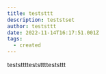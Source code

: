```yaml
---
title: teststtt
description: teststset
author: teststtt
date: 2022-11-14T16:17:51.001Z
tags:
  - created
---
```

teststttteststttteststtt